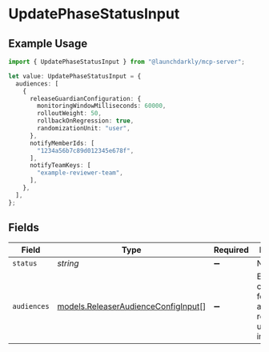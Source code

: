 # UpdatePhaseStatusInput

## Example Usage

```typescript
import { UpdatePhaseStatusInput } from "@launchdarkly/mcp-server";

let value: UpdatePhaseStatusInput = {
  audiences: [
    {
      releaseGuardianConfiguration: {
        monitoringWindowMilliseconds: 60000,
        rolloutWeight: 50,
        rollbackOnRegression: true,
        randomizationUnit: "user",
      },
      notifyMemberIds: [
        "1234a56b7c89d012345e678f",
      ],
      notifyTeamKeys: [
        "example-reviewer-team",
      ],
    },
  ],
};
```

## Fields

| Field                                                                            | Type                                                                             | Required                                                                         | Description                                                                      |
| -------------------------------------------------------------------------------- | -------------------------------------------------------------------------------- | -------------------------------------------------------------------------------- | -------------------------------------------------------------------------------- |
| `status`                                                                         | *string*                                                                         | :heavy_minus_sign:                                                               | N/A                                                                              |
| `audiences`                                                                      | [models.ReleaserAudienceConfigInput](../models/releaseraudienceconfiginput.md)[] | :heavy_minus_sign:                                                               | Extra configuration for audiences required upon phase initialization.            |